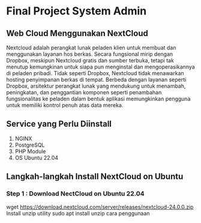 # Final Project System Admin
## Web Cloud Menggunakan NextCloud
  Nextcloud adalah perangkat lunak peladen klien untuk membuat dan menggunakan layanan hos berkas. Secara fungsional mirip dengan Dropbox, meskipun Nextcloud gratis dan sumber terbuka, tetapi tak menutup kemungkinan untuk siapa pun menginstal dan mengoperasikannya di peladen pribadi. Tidak seperti Dropbox, Nextcloud tidak menawarkan hosting penyimpanan berkas di tempat.
  Berbeda dengan layanan seperti Dropbox, arsitektur perangkat lunak yang mendukung untuk menambah, peningkatan, dan penggantian komponen seperti penambahan fungsionalitas ke peladen dalam bentuk aplikasi memungkinkan pengguna untuk memiliki kontrol penuh atas data mereka.
## Service yang Perlu Diinstall
1. NGINX
2. PostgreSQL
3. PHP Module
4. OS Ubuntu 22.04
## Langkah-langkah Install NextCloud on Ubuntu
### Step 1 : Download NectCloud on Ubuntu 22.04
wget https://download.nextcloud.com/server/releases/nextcloud-24.0.0.zip
Install unzip utility
sudo apt install unzip
cara penggunaan
